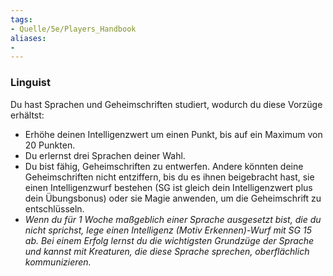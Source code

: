 ```yaml
---
tags:
- Quelle/5e/Players_Handbook
aliases:
- 
---
```

### Linguist

Du hast Sprachen und Geheimschriften studiert, wodurch du diese Vorzüge erhältst:

- Erhöhe deinen Intelligenzwert um einen Punkt, bis auf ein Maximum von 20 Punkten.
- Du erlernst drei Sprachen deiner Wahl.
- Du bist fähig, Geheimschriften zu entwerfen. Andere könnten deine Geheimschriften nicht entziffern, bis du es ihnen beigebracht hast, sie einen Intelligenzwurf bestehen (SG ist gleich dein Intelligenzwert plus dein Übungsbonus) oder sie Magie anwenden, um die Geheimschrift zu entschlüsseln.
- _Wenn du für 1 Woche maßgeblich einer Sprache ausgesetzt bist, die du nicht sprichst, lege einen Intelligenz (Motiv Erkennen)-Wurf mit SG 15 ab. Bei einem Erfolg lernst du die wichtigsten Grundzüge der Sprache und kannst mit Kreaturen, die diese Sprache sprechen, oberflächlich kommunizieren._